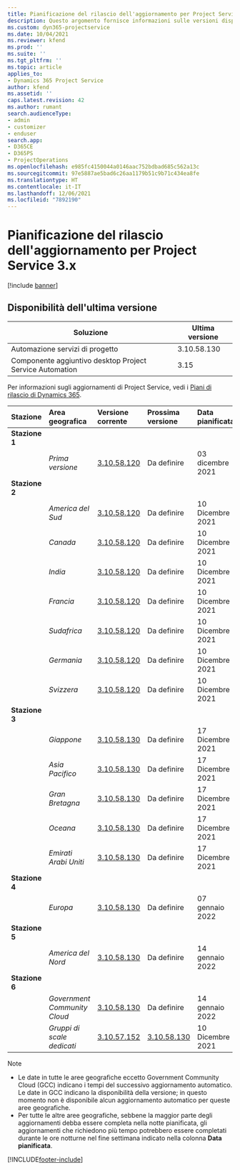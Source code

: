 ```yaml
---
title: Pianificazione del rilascio dell'aggiornamento per Project Service 3.x
description: Questo argomento fornisce informazioni sulle versioni disponibili e future di Dynamics 365 Project Service Automation.
ms.custom: dyn365-projectservice
ms.date: 10/04/2021
ms.reviewer: kfend
ms.prod: ''
ms.suite: ''
ms.tgt_pltfrm: ''
ms.topic: article
applies_to:
- Dynamics 365 Project Service
author: kfend
ms.assetid: ''
caps.latest.revision: 42
ms.author: rumant
search.audienceType:
- admin
- customizer
- enduser
search.app:
- D365CE
- D365PS
- ProjectOperations
ms.openlocfilehash: e985fc4150044a0146aac752bdbad685c562a13c
ms.sourcegitcommit: 97e5887ae5bad6c26aa1179b51c9b71c434ea8fe
ms.translationtype: HT
ms.contentlocale: it-IT
ms.lasthandoff: 12/06/2021
ms.locfileid: "7892190"
---
```

# <a name="update-release-schedule-for-project-service-3x"></a>Pianificazione del rilascio dell'aggiornamento per Project Service 3.x

[!include [banner](../includes/psa-now-project-operations.md)]

## <a name="latest-version-availability"></a>Disponibilità dell'ultima versione

| Soluzione  | Ultima versione |
|-------|----|
| Automazione servizi di progetto    | 3.10.58.130 |
| Componente aggiuntivo desktop Project Service Automation                | 3.15          |

Per informazioni sugli aggiornamenti di Project Service, vedi i [Piani di rilascio di Dynamics 365](/dynamics365/release-plans/). 

| Stazione  | Area geografica | Versione corrente | Prossima versione |  Data pianificata
| :---   | :---   | :---   | :---   |:---   |         
|<strong>Stazione 1</strong> | |  |  | |
| | <i>Prima versione</i> | [3.10.58.120](whats-new-ur-37.md) | Da definire | 03 dicembre 2021
|<strong>Stazione 2</strong> | |  |  | |
| | <i>America del Sud</i> | [3.10.58.120](whats-new-ur-37.md) | Da definire | 10 Dicembre 2021
| | <i>Canada</i> | [3.10.58.120](whats-new-ur-37.md) | Da definire | 10 Dicembre 2021
| | <i>India</i> | [3.10.58.120](whats-new-ur-37.md) | Da definire | 10 Dicembre 2021
| | <i>Francia</i> | [3.10.58.120](whats-new-ur-37.md) | Da definire | 10 Dicembre 2021
| | <i>Sudafrica</i> | [3.10.58.120](whats-new-ur-37.md) | Da definire | 10 Dicembre 2021
| | <i>Germania</i> | [3.10.58.120](whats-new-ur-37.md) | Da definire | 10 Dicembre 2021
| | <i>Svizzera</i> | [3.10.58.120](whats-new-ur-37.md) | Da definire | 10 Dicembre 2021
|<strong>Stazione 3</strong> | |  |  | |
| | <i>Giappone</i> | [3.10.58.130](whats-new-ur-37-5.md) | Da definire | 17 Dicembre 2021
| | <i>Asia Pacifico</i> | [3.10.58.130](whats-new-ur-37-5.md) | Da definire | 17 Dicembre 2021
| | <i>Gran Bretagna</i> | [3.10.58.130](whats-new-ur-37-5.md) | Da definire | 17 Dicembre 2021
| | <i>Oceana</i> | [3.10.58.130](whats-new-ur-37-5.md) | Da definire | 17 Dicembre 2021
| | <i>Emirati Arabi Uniti</i> | [3.10.58.130](whats-new-ur-37-5.md) | Da definire | 17 Dicembre 2021
|<strong>Stazione 4</strong> | |  |  | |
| | <i>Europa</i> | [3.10.58.130](whats-new-ur-37-5.md) | Da definire | 07 gennaio 2022
|<strong>Stazione 5</strong> | |  |  | |
| | <i>America del Nord</i> | [3.10.58.130](whats-new-ur-37-5.md) | Da definire | 14 gennaio 2022
|<strong>Stazione 6</strong> | |  |  | |
| | <i>Government Community Cloud</i> | [3.10.58.130](whats-new-ur-37-5.md) | Da definire | 14 gennaio 2022
| | <i>Gruppi di scale dedicati</i> | [3.10.57.152](whats-new-ur-36.md) | [3.10.58.130](whats-new-ur-37-5.md) | 10 Dicembre 2021



>[!Note]
> - Le date in tutte le aree geografiche eccetto Government Community Cloud (GCC) indicano i tempi del successivo aggiornamento automatico. Le date in GCC indicano la disponibilità della versione; in questo momento non è disponibile alcun aggiornamento automatico per queste aree geografiche.
> - Per tutte le altre aree geografiche, sebbene la maggior parte degli aggiornamenti debba essere completa nella notte pianificata, gli aggiornamenti che richiedono più tempo potrebbero essere completati durante le ore notturne nel fine settimana indicato nella colonna **Data pianificata**.


[!INCLUDE[footer-include](../includes/footer-banner.md)]
